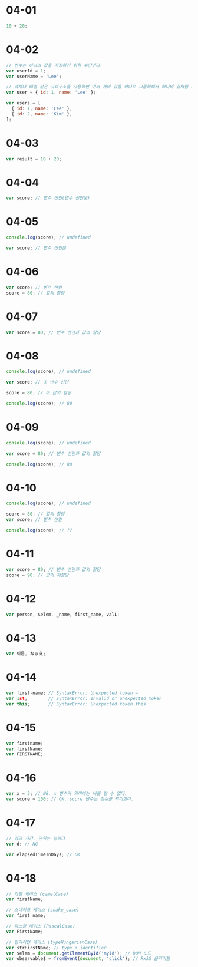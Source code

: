 # 04-01

```javascript
10 + 20;
```

# 04-02

```javascript
// 변수는 하나의 값을 저장하기 위한 수단이다.
var userId = 1;
var userName = 'Lee';

// 객체나 배열 같은 자료구조를 사용하면 여러 개의 값을 하나로 그룹화해서 하나의 값처럼 사용할 수 있다.
var user = { id: 1, name: 'Lee' };

var users = [
  { id: 1, name: 'Lee' },
  { id: 2, name: 'Kim' },
];
```

# 04-03

```javascript
var result = 10 + 20;
```

# 04-04

```javascript
var score; // 변수 선언(변수 선언문)
```

# 04-05

```javascript
console.log(score); // undefined

var score; // 변수 선언문
```

# 04-06

```javascript
var score; // 변수 선언
score = 80; // 값의 할당
```

# 04-07

```javascript
var score = 80; // 변수 선언과 값의 할당
```

# 04-08

```javascript
console.log(score); // undefined

var score; // ① 변수 선언

score = 80; // ② 값의 할당

console.log(score); // 80
```

# 04-09

```javascript
console.log(score); // undefined

var score = 80; // 변수 선언과 값의 할당

console.log(score); // 80
```

# 04-10

```javascript
console.log(score); // undefined

score = 80; // 값의 할당
var score; // 변수 선언

console.log(score); // ??
```

# 04-11

```javascript
var score = 80; // 변수 선언과 값의 할당
score = 90; // 값의 재할당
```

# 04-12

```javascript
var person, $elem, _name, first_name, val1;
```

# 04-13

```javascript
var 이름, なまえ;
```

# 04-14

```javascript
var first-name; // SyntaxError: Unexpected token –
var 1st;        // SyntaxError: Invalid or unexpected token
var this;       // SyntaxError: Unexpected token this
```

# 04-15

```javascript
var firstname;
var firstName;
var FIRSTNAME;
```

# 04-16

```javascript
var x = 3; // NG. x 변수가 의미하는 바를 알 수 없다.
var score = 100; // OK. score 변수는 점수를 의미한다.
```

# 04-17

```javascript
// 경과 시간. 단위는 날짜다
var d; // NG

var elapsedTimeInDays; // OK
```

# 04-18

```javascript
// 카멜 케이스 (camelCase)
var firstName;

// 스네이크 케이스 (snake_case)
var first_name;

// 파스칼 케이스 (PascalCase)
var FirstName;

// 헝가리언 케이스 (typeHungarianCase)
var strFirstName; // type + identifier
var $elem = document.getElementById('myId'); // DOM 노드
var observable$ = fromEvent(document, 'click'); // RxJS 옵저버블
```
